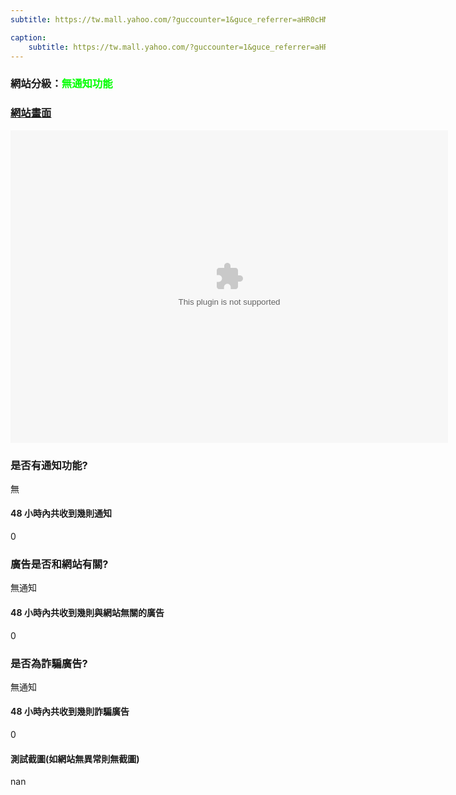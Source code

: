 ```yaml
---
subtitle: https://tw.mall.yahoo.com/?guccounter=1&guce_referrer=aHR0cHM6Ly93d3cubXlsaW5rLmNvbS50dy8&guce_referrer_sig=AQAAAAtlawVRVfQo7tXDA11w6hF61teVORo-e531h2bRvKT7QcMxBLNnwkBJgLwUdFwZ8sEzvK4M9aXncbNNgH_xeWXFEJU-qliac38-JppxIM3isHe6bfDupPt7kILnqGwDObmiciKfF7zi5vBLPCMg9NjlTaAHR3UlY3nf1Hg5KX94

caption:
	subtitle: https://tw.mall.yahoo.com/?guccounter=1&guce_referrer=aHR0cHM6Ly93d3cubXlsaW5rLmNvbS50dy8&guce_referrer_sig=AQAAAAtlawVRVfQo7tXDA11w6hF61teVORo-e531h2bRvKT7QcMxBLNnwkBJgLwUdFwZ8sEzvK4M9aXncbNNgH_xeWXFEJU-qliac38-JppxIM3isHe6bfDupPt7kILnqGwDObmiciKfF7zi5vBLPCMg9NjlTaAHR3UlY3nf1Hg5KX94
---
```


<h3>網站分級：<font color="#00FF00">無通知功能</font></h3>

### [網站畫面](https://tw.mall.yahoo.com/?guccounter=1&guce_referrer=aHR0cHM6Ly93d3cubXlsaW5rLmNvbS50dy8&guce_referrer_sig=AQAAAAtlawVRVfQo7tXDA11w6hF61teVORo-e531h2bRvKT7QcMxBLNnwkBJgLwUdFwZ8sEzvK4M9aXncbNNgH_xeWXFEJU-qliac38-JppxIM3isHe6bfDupPt7kILnqGwDObmiciKfF7zi5vBLPCMg9NjlTaAHR3UlY3nf1Hg5KX94)
<embed src="https://web.archive.org/web/https://tw.mall.yahoo.com/?guccounter=1&guce_referrer=aHR0cHM6Ly93d3cubXlsaW5rLmNvbS50dy8&guce_referrer_sig=AQAAAAtlawVRVfQo7tXDA11w6hF61teVORo-e531h2bRvKT7QcMxBLNnwkBJgLwUdFwZ8sEzvK4M9aXncbNNgH_xeWXFEJU-qliac38-JppxIM3isHe6bfDupPt7kILnqGwDObmiciKfF7zi5vBLPCMg9NjlTaAHR3UlY3nf1Hg5KX94" style="width:700px; height: 500px;">

### 是否有通知功能?
無

#### 48 小時內共收到幾則通知
0

### 廣告是否和網站有關?
無通知

#### 48 小時內共收到幾則與網站無關的廣告
0

### 是否為詐騙廣告?
無通知

#### 48 小時內共收到幾則詐騙廣告
0

#### 測試截圖(如網站無異常則無截圖)
nan

